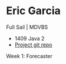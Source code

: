 # Eric Garcia

 Full Sail | MDVBS

* 1409 Java 2
* [Project git repo](https://github.com/ENG618/GarciaE1409Java2)

Week 1: Forecaster